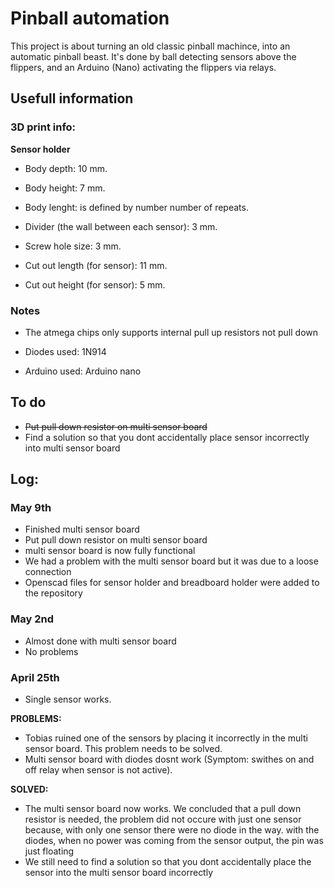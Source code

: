 # Pinball automation


This project is about turning an old classic pinball machince, into an automatic pinball beast. It's done by ball detecting sensors
above the flippers, and an Arduino (Nano) activating the flippers via relays.



## Usefull information

### 3D print info:

**Sensor holder**


- Body depth: 10 mm.
- Body height: 7 mm.
- Body lenght: is defined by number number of repeats.

- Divider (the wall between each sensor): 3 mm.

- Screw hole size: 3 mm.

- Cut out length (for sensor): 11 mm.
- Cut out height (for sensor): 5 mm.

### Notes

- The atmega chips only supports internal pull up resistors not pull down

- Diodes used: 1N914

- Arduino used: Arduino nano

## To do

- ~~Put pull down resistor on multi sensor board~~
- Find a solution so that you dont accidentally place sensor incorrectly into multi sensor board


## Log:


### May 9th

- Finished multi sensor board
- Put pull down resistor on multi sensor board
- multi sensor board is now fully functional
- We had a problem with the multi sensor board but it was due to a loose connection
- Openscad files for sensor holder and breadboard holder were added to the repository

### May 2nd

- Almost done with multi sensor board
- No problems

### April 25th

- Single sensor works.


**PROBLEMS:**

- Tobias ruined one of the sensors by placing it incorrectly in the multi sensor board. This problem needs to be solved.
- Multi sensor board with diodes dosnt work (Symptom: swithes on and off relay when sensor is not active).

**SOLVED:**

- The multi sensor board now works. We concluded that a pull down resistor is needed, the problem did not occure with just one sensor because,
with only one sensor there were no diode in the way. with the diodes, when no power was coming from the sensor output, the pin was just floating
- We still need to find a solution so that you dont accidentally place the sensor into the multi sensor board incorrectly



